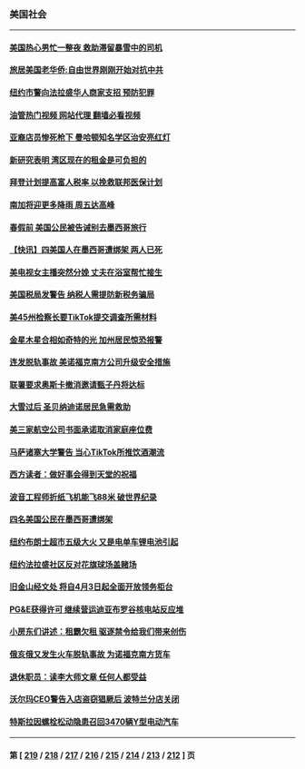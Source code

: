 ### 美国社会
---
#### [美国热心男忙一整夜 救助滞留暴雪中的司机](../../pages/ncid1078160/n13944975.md?03090045) 
#### [旅居美国老华侨:自由世界刚刚开始对抗中共](../../pages/ncid1078160/n13945450.md?03090045) 
#### [纽约市警向法拉盛华人商家支招 预防犯罪](../../pages/ncid1078160/n13945419.md?03090045) 
#### [油管热门视频 网站代理 翻墙必看视频](http://138.2.39.72:81/youtube.html?epic-marker?03090045)
#### [亚裔店员惨死枪下 曼哈顿知名学区治安亮红灯](../../pages/ncid1078160/n13945396.md?03090045) 
#### [新研究表明  湾区现在的租金是可负担的](../../pages/ncid1078160/n13945375.md?03090045) 
#### [拜登计划提高富人税率 以挽救联邦医保计划](../../pages/ncid1078160/n13945153.md?03090045) 
#### [南加将迎更多降雨 周五达高峰](../../pages/ncid1078160/n13945298.md?03090045) 
#### [春假前 美国公民被告诫别去墨西哥旅行](../../pages/ncid1078160/n13945268.md?03090045) 
#### [【快讯】四美国人在墨西哥遭绑架 两人已死](../../pages/ncid1078160/n13945037.md?03090045) 
#### [美电视女主播突然分娩 丈夫在浴室帮忙接生](../../pages/ncid1078160/n13944742.md?03090045) 
#### [美国税局发警告 纳税人需提防新税务骗局](../../pages/ncid1078160/n13944671.md?03090045) 
#### [美45州检察长要TikTok提交调查所需材料](../../pages/ncid1078160/n13944611.md?03090045) 
#### [金星木星合相如奇特的光 加州居民惊恐报警](../../pages/ncid1078160/n13944613.md?03090045) 
#### [连发脱轨事故 美诺福克南方公司升级安全措施](../../pages/ncid1078160/n13944528.md?03090045) 
#### [联署要求奥斯卡撤消邀请甄子丹将达标](../../pages/ncid1078160/n13944593.md?03090045) 
#### [大雪过后 圣贝纳迪诺居民急需救助](../../pages/ncid1078160/n13944542.md?03090045) 
#### [美三家航空公司书面承诺取消家庭座位费](../../pages/ncid1078160/n13944437.md?03090045) 
#### [马萨诸塞大学警告 当心TikTok所推饮酒潮流](../../pages/ncid1078160/n13944389.md?03090045) 
#### [西方读者：做好事会得到天堂的祝福](../../pages/ncid1078160/n13943151.md?03090045) 
#### [波音工程师折纸飞机能飞88米 破世界纪录](../../pages/ncid1078160/n13944293.md?03090045) 
#### [四名美国公民在墨西哥遭绑架](../../pages/ncid1078160/n13944321.md?03090045) 
#### [纽约布朗士超市五级大火 又是电单车锂电池引起](../../pages/ncid1078160/n13943957.md?03090045) 
#### [纽约法拉盛社区反对花旗球场盖赌场](../../pages/ncid1078160/n13943952.md?03090045) 
#### [旧金山经文处 将自4月3日起全面开放领务柜台](../../pages/ncid1078160/n13944041.md?03090045) 
#### [PG&E获得许可 继续营运迪亚布罗谷核电站反应堆](../../pages/ncid1078160/n13944031.md?03090045) 
#### [小房东们讲述：租霸欠租  驱逐禁令给我们带来创伤](../../pages/ncid1078160/n13944022.md?03090045) 
#### [俄亥俄又发生火车脱轨事故 为诺福克南方货车](../../pages/ncid1078160/n13943747.md?03090045) 
#### [退休职员：读李大师文章 任何人都受益](../../pages/ncid1078160/n13943169.md?03090045) 
#### [沃尔玛CEO警告入店盗窃猖厥后 波特兰分店关闭](../../pages/ncid1078160/n13943247.md?03090045) 
#### [特斯拉因螺栓松动隐患召回3470辆Y型电动汽车](../../pages/ncid1078160/n13943205.md?03090045) 

---
#### 第 [ [219](./219.md?03090045) / [218](./218.md?03090045) / [217](./217.md?03090045) / [216](./216.md?03090045) / [215](./215.md?03090045) / [214](./214.md?03090045) / [213](./213.md?03090045) / [212](./212.md?03090045) ] 页
